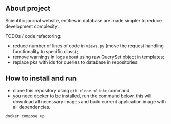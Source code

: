 ## About project

Scientific journal website, entities in database are made simpler to reduce development complexity.

TODOs / code refactoring:
- reduce number of lines of code in ```views.py``` (move the request handling functionality to specific class);
- remove warnings in logs about using raw QuerySet object in templates;
- replace pks with ids for queries to database in repositories.

## How to install and run

- clone this repository using `git clone <link>` command
- you need docker to be installed, run the command below, this will download all necessary images and build current application image with all dependencies.
```
docker compose up
```